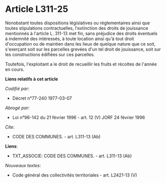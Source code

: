 # Article L311-25

Nonobstant toutes dispositions législatives ou réglementaires ainsi que toutes stipulations contractuelles, l'extinction des
droits de jouissance mentionnés à l'article L. 311-13 met fin, sans préjudice des droits éventuels à indemnité des
intéressés, à toute location ainsi qu'à tout droit d'occupation ou de maintien dans les lieux de quelque nature que ce soit,
s'exerçant soit sur les parcelles grevées d'un tel droit de jouissance, soit sur les constructions édifiées sur ces
parcelles.

Toutefois, l'exploitant a le droit de recueillir les fruits et récoltes de l'année en cours.

**Liens relatifs à cet article**

_Codifié par_:

  - Décret n°77-240 1977-03-07

_Abrogé par_:

  - Loi n°96-142 du 21 février 1996 - art. 12 (V) JORF 24 février 1996

_Cite_:

  - CODE DES COMMUNES. - art. L311-13 (Ab)

**Liens**:

  - TXT_ASSOCIE: CODE DES COMMUNES. - art. L311-13 (Ab)

_Nouveaux textes_:

  - Code général des collectivités territoriales - art. L2421-13 (V)

